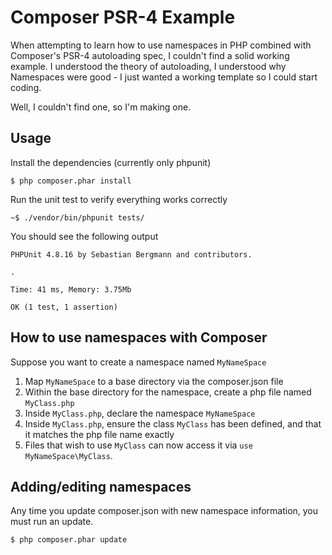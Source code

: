 Composer PSR-4 Example
======================

When attempting to learn how to use namespaces in PHP combined with Composer's
PSR-4 autoloading spec, I couldn't find a solid working example. I understood
the theory of autoloading, I understood why Namespaces were good - I just wanted
a working template so I could start coding.

Well, I couldn't find one, so I'm making one.

Usage
-----

Install the dependencies (currently only phpunit)

    $ php composer.phar install

Run the unit test to verify everything works correctly

    ~$ ./vendor/bin/phpunit tests/

You should see the following output

    PHPUnit 4.8.16 by Sebastian Bergmann and contributors.

    .

    Time: 41 ms, Memory: 3.75Mb

    OK (1 test, 1 assertion)


How to use namespaces with Composer
-----------------------------------

Suppose you want to create a namespace named `MyNameSpace`

1. Map `MyNameSpace` to a base directory via the composer.json file
2. Within the base directory for the namespace, create a php file named `MyClass.php`
3. Inside `MyClass.php`, declare the namespace `MyNameSpace`
4. Inside `MyClass.php`, ensure the class `MyClass` has been defined, and that
   it matches the php file name exactly
5. Files that wish to use `MyClass` can now access it via `use
   MyNameSpace\MyClass`.

Adding/editing namespaces
-------------------------

Any time you update composer.json with new namespace information, you must run
an update.

    $ php composer.phar update
